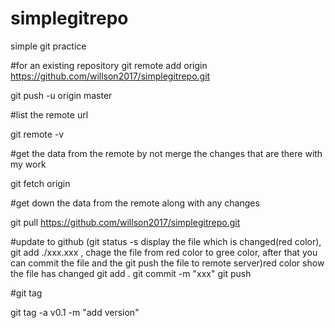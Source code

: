 # simplegitrepo
simple git practice

#for an existing repository
git remote add origin https://github.com/willson2017/simplegitrepo.git

git push -u origin master

#list the remote url

git remote -v

#get the data from the remote by not merge the changes that are there with my work

git fetch origin


#get down the data from the remote along with any changes

git pull https://github.com/willson2017/simplegitrepo.git

#update to github (git status -s display the file which is changed(red color),  git add ./xxx.xxx , chage the file from red color to gree color, after that you can commit the file and the git push the file to remote server)red color show the file has changed
git add .
git commit -m "xxx"
git push





#git tag

git tag -a v0.1 -m "add version"

